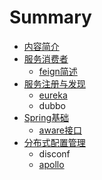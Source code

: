 # Summary

* [内容简介](README.md)
* [服务消费者](fu-wu-xiao-fei-zhe.md)
  * [feign简述](fu-wu-xiao-fei-zhe/feign.md)
* [服务注册与发现](chapter1.md)
  * [eureka](chapter1/eureka.md)
  * dubbo
* [Spring基础](springji-chu-pian-zhang.md)
  * [aware接口](springji-chu-pian-zhang/awarejie-kou.md)
* [分布式配置管理](fen-bu-shi-pei-zhi-guan-li.md)
  * disconf
  * [apollo](fen-bu-shi-pei-zhi-guan-li/apollo.md)

